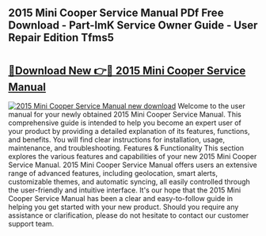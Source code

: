 ## 2015 Mini Cooper Service Manual PDf Free Download - Part-lmK Service Owner Guide - User Repair Edition Tfms5

# <h2><a href="http://bc23247.oget.top/?id=2015+Mini+Cooper+Service+Manual">🔗Download New 👉🔴 2015 Mini Cooper Service Manual</a></h2>

[![2015 Mini Cooper Service Manual new download](https://i.imgur.com/5g1atiW.png)](http://bc23247.oget.top/?id=2015+Mini+Cooper+Service+Manual)
Welcome to the user manual for your newly obtained 2015 Mini Cooper Service Manual. This comprehensive guide is intended to help you become an expert user of your product by providing a detailed explanation of its features, functions, and benefits. You will find clear instructions for installation, usage, maintenance, and troubleshooting. Features & Functionality This section explores the various features and capabilities of your new 2015 Mini Cooper Service Manual. 2015 Mini Cooper Service Manual offers users an extensive range of advanced features, including geolocation, smart alerts, customizable themes, and automatic syncing, all easily controlled through the user-friendly and intuitive interface. It's our hope that the 2015 Mini Cooper Service Manual has been a clear and easy-to-follow guide in helping you get started with your new product. Should you require any assistance or clarification, please do not hesitate to contact our customer support team.
